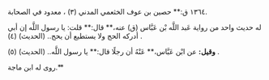 ١٣٦٤ ق:** حصين بن عوف الخثعمي المدني (٣) ، معدود في الصحابة.

له حديث واحد من رواية عَبد اللَّه بْن عَبَّاس (ق) عنه،** قال:** قلت: يا رسول اللَّه إن أبي أدركه الحج ولا يستطيع أن يحج.. (الحديث) (٤) .

**وقيل:** عن ابْن عَبَّاس،** عَنْهُ أن رجلًا قال:** يا رسول اللَّه.. (الحديث) (٥) .

روى له ابن ماجة.**